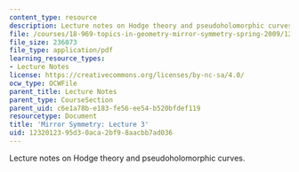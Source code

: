 ```yaml
---
content_type: resource
description: Lecture notes on Hodge theory and pseudoholomorphic curves.
file: /courses/18-969-topics-in-geometry-mirror-symmetry-spring-2009/1232012395d30aca2bf98aacbb7ad036_MIT18_969s09_lec03.pdf
file_size: 236073
file_type: application/pdf
learning_resource_types:
- Lecture Notes
license: https://creativecommons.org/licenses/by-nc-sa/4.0/
ocw_type: OCWFile
parent_title: Lecture Notes
parent_type: CourseSection
parent_uid: c6e1a78b-e183-fe56-ee54-b520bfdef119
resourcetype: Document
title: 'Mirror Symmetry: Lecture 3'
uid: 12320123-95d3-0aca-2bf9-8aacbb7ad036
---
```

Lecture notes on Hodge theory and pseudoholomorphic curves.